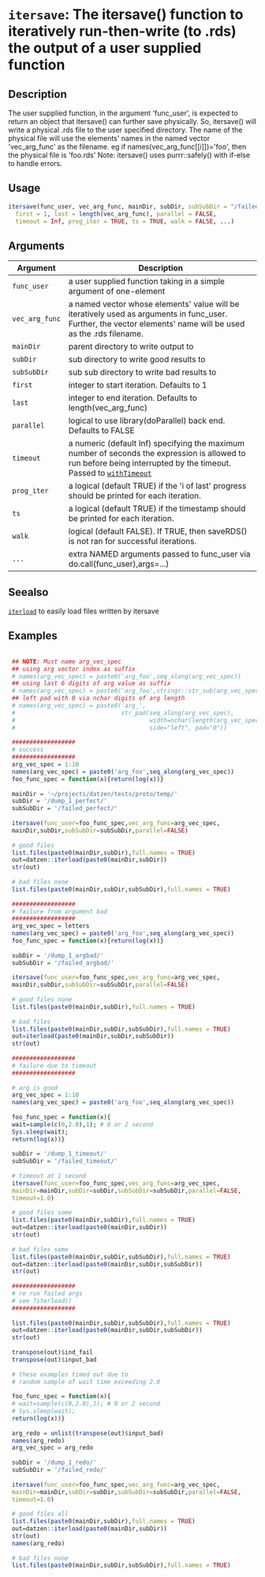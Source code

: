 # `itersave`: The itersave() function to iteratively run-then-write (to .rds) the output of a user supplied function

## Description


 The user supplied function, in the argument 'func_user', is expected to return an object that itersave() can further save physically.
 So, itersave() will write a physical .rds file to the user specified directory.
 The name of the physical file will use the elements' names in the named vector 'vec_arg_func' as the filename. eg if names(vec_arg_func[[i]])='foo', then the physical file is 'foo.rds'
 Note: itersave() uses purrr::safely() with if-else to handle errors.


## Usage

```r
itersave(func_user, vec_arg_func, mainDir, subDir, subSubDir = "/failed/",
  first = 1, last = length(vec_arg_func), parallel = FALSE,
  timeout = Inf, prog_iter = TRUE, ts = TRUE, walk = FALSE, ...)
```


## Arguments

Argument      |Description
------------- |----------------
```func_user```     |     a user supplied function taking in a simple argument of one-element
```vec_arg_func```     |     a named vector whose elements' value will be iteratively used as arguments in func_user. Further, the vector elements' name will be used as the .rds filename.
```mainDir```     |     parent directory to write output to
```subDir```     |     sub directory to write good results to
```subSubDir```     |     sub sub directory to write bad results to
```first```     |     integer to start iteration. Defaults to 1
```last```     |     integer to end iteration. Defaults to length(vec_arg_func)
```parallel```     |     logical to use library(doParallel) back end. Defaults to FALSE
```timeout```     |     a numeric (default Inf) specifying the maximum number of seconds the expression is allowed to run before being interrupted by the timeout. Passed to [`withTimeout`](withTimeout.html)
```prog_iter```     |     a logical (default TRUE) if the 'i of last' progress should be printed for each iteration.
```ts```     |     a logical (default TRUE) if the timestamp should be printed for each iteration.
```walk```     |     logical (default FALSE). If TRUE, then saveRDS() is not ran for successful iterations.
```...```     |     extra NAMED arguments passed to func_user via do.call(func_user),args=...)

## Seealso


 [`iterload`](iterload.html) to easily load files written by itersave


## Examples

```r 
 
 ## NOTE: Must name arg_vec_spec
 ## using arg vector index as suffix
 # names(arg_vec_spec) = paste0('arg_foo',seq_along(arg_vec_spec))
 ## using last 6 digits of arg value as suffix
 # names(arg_vec_spec) = paste0('arg_foo',stringr::str_sub(arg_vec_spec,start=-6))
 ## left pad with 0 via nchar digits of arg length
 # names(arg_vec_spec) = paste0('arg_',
 #                              str_pad(seq_along(arg_vec_spec),
 #                                      width=nchar(length(arg_vec_spec)),
 #                                      side="left", pad="0"))
 
 ##################
 # success
 ##################
 arg_vec_spec = 1:10
 names(arg_vec_spec) = paste0('arg_foo',seq_along(arg_vec_spec))
 foo_func_spec = function(x){return(log(x))}
 
 mainDir = '~/projects/datzen/tests/proto/temp/'
 subDir = '/dump_1_perfect/'
 subSubDir = '/failed_perfect/'
 
 itersave(func_user=foo_func_spec,vec_arg_func=arg_vec_spec,
 mainDir,subDir,subSubDir=subSubDir,parallel=FALSE)
 
 # good files
 list.files(paste0(mainDir,subDir),full.names = TRUE)
 out=datzen::iterload(paste0(mainDir,subDir))
 str(out)
 
 # bad files none
 list.files(paste0(mainDir,subDir,subSubDir),full.names = TRUE)
 
 ##################
 # failure from argument bad
 ##################
 arg_vec_spec = letters
 names(arg_vec_spec) = paste0('arg_foo',seq_along(arg_vec_spec))
 foo_func_spec = function(x){return(log(x))}
 
 subDir = '/dump_1_argbad/'
 subSubDir = '/failed_argbad/'
 
 itersave(func_user=foo_func_spec,vec_arg_func=arg_vec_spec,
 mainDir,subDir,subSubDir=subSubDir,parallel=FALSE)
 
 # good files none
 list.files(paste0(mainDir,subDir),full.names = TRUE)
 
 # bad files
 list.files(paste0(mainDir,subDir,subSubDir),full.names = TRUE)
 out=iterload(paste0(mainDir,subDir,subSubDir))
 str(out)
 
 ##################
 # failure due to timeout
 ##################
 
 # arg is good
 arg_vec_spec = 1:10
 names(arg_vec_spec) = paste0('arg_foo',seq_along(arg_vec_spec))
 
 foo_func_spec = function(x){
 wait=sample(c(0,2.0),1); # 0 or 2 second
 Sys.sleep(wait);
 return(log(x))}
 
 subDir = '/dump_1_timeout/'
 subSubDir = '/failed_timeout/'
 
 # timeout at 1 second
 itersave(func_user=foo_func_spec,vec_arg_func=arg_vec_spec,
 mainDir=mainDir,subDir=subDir,subSubDir=subSubDir,parallel=FALSE,
 timeout=1.0)
 
 # good files some
 list.files(paste0(mainDir,subDir),full.names = TRUE)
 out=datzen::iterload(paste0(mainDir,subDir))
 str(out)
 
 # bad files some
 list.files(paste0(mainDir,subDir,subSubDir),full.names = TRUE)
 out=datzen::iterload(paste0(mainDir,subDir,subSubDir))
 str(out)
 
 ##################
 # re run failed args
 # see ?iterload()
 ##################
 
 list.files(paste0(mainDir,subDir,subSubDir),full.names = TRUE)
 out=datzen::iterload(paste0(mainDir,subDir,subSubDir))
 str(out)
 
 transpose(out)$ind_fail
 transpose(out)$input_bad
 
 # these examples timed out due to
 # random sample of wait time exceeding 2.0
 
 foo_func_spec = function(x){
 # wait=sample(c(0,2.0),1); # 0 or 2 second
 # Sys.sleep(wait);
 return(log(x))}
 
 arg_redo = unlist(transpose(out)$input_bad)
 names(arg_redo)
 arg_vec_spec = arg_redo
 
 subDir = '/dump_1_redo/'
 subSubDir = '/failed_redo/'
 
 itersave(func_user=foo_func_spec,vec_arg_func=arg_vec_spec,
 mainDir=mainDir,subDir=subDir,subSubDir=subSubDir,parallel=FALSE,
 timeout=1.0)
 
 # good files all
 list.files(paste0(mainDir,subDir),full.names = TRUE)
 out=datzen::iterload(paste0(mainDir,subDir))
 str(out)
 names(arg_redo)
 
 # bad files none
 list.files(paste0(mainDir,subDir,subSubDir),full.names = TRUE)
 ``` 

